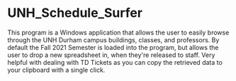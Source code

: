 # UNH_Schedule_Surfer

This program is a Windows application that allows the user to easily browse through the UNH Durham campus buildings, classes, and professors.
By default the Fall 2021 Semester is loaded into the program, but allows the user to drop a new spreadsheet in, when they're released to staff.
Very helpful with dealing with TD Tickets as you can copy the retrieved data to your clipboard with a single click.
